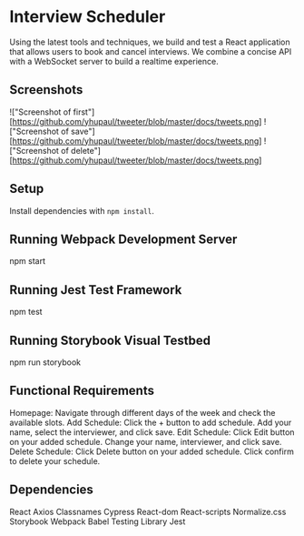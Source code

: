 # Interview Scheduler
Using the latest tools and techniques, we build and test a React application that allows users to book and cancel interviews. We combine a concise API with a WebSocket server to build a realtime experience.

## Screenshots
!["Screenshot of first"][https://github.com/yhupaul/tweeter/blob/master/docs/tweets.png]
!["Screenshot of save"][https://github.com/yhupaul/tweeter/blob/master/docs/tweets.png]
!["Screenshot of delete"][https://github.com/yhupaul/tweeter/blob/master/docs/tweets.png]


## Setup

Install dependencies with `npm install`.

## Running Webpack Development Server

npm start

## Running Jest Test Framework

npm test

## Running Storybook Visual Testbed

npm run storybook

## Functional Requirements

Homepage:
Navigate through different days of the week and check the available slots.
Add Schedule:
Click the + button to add schedule.
Add your name, select the interviewer, and click save.
Edit Schedule:
Click Edit button on your added schedule.
Change your name, interviewer, and click save.
Delete Schedule:
Click Delete button on your added schedule.
Click confirm to delete your schedule.

## Dependencies
React
Axios
Classnames
Cypress
React-dom
React-scripts
Normalize.css
Storybook
Webpack
Babel
Testing Library
Jest